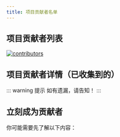 ```yaml
---
title: 项目贡献者名单
---
```


## 项目贡献者列表

[![contributors](https://whnb.wang/contributors/fujieid/jap/15)](https://whnb.wang)

## 项目贡献者详情（已收集到的）

<template>
<a-row :gutter="16">
    <a-col :span="5">
      <a-card hoverable size="small" style="width: 250px">
        <img
          slot="cover"
          alt="example"
          src="/contributors/yadong-zhang.png"
        />
        <template slot="actions" class="ant-card-actions">
            <a slot="title" href="https://www.zhyd.me" target="_blank"><a-icon type="home" /></a>
            <a slot="title" href="https://github.com/zhangyd-c" target="_blank"><a-icon type="github" /></a>
            <a slot="title" href="https://gitee.com/yadong.zhang" target="_blank"><a-icon type="gitlab" /></a>
            <a slot="title" href="https://weibo.com/211230415" target="_blank"><a-icon type="weibo" /></a>
            <a slot="title" href="https://www.zhihu.com/people/yadong.zhang" target="_blank"><a-icon type="zhihu" /></a>
        </template>
        <a-card-meta title="Yadong Zhang" description="Nothing is impossible.">
          <a-avatar
            slot="avatar"
            src="https://avatar.gitee.com/uploads/99/784199_yadong.zhang.png!avatar100?1462325358"
          />
        </a-card-meta>
      </a-card>
    </a-col>
    <a-col :span="5">
      <a-card hoverable size="small" style="width: 250px">
        <img
          slot="cover"
          alt="example"
          src="/contributors/yangkai-shen.png"
        />
        <template slot="actions" class="ant-card-actions">
            <a slot="title" href="https://xkcoding.com/" target="_blank"><a-icon type="home" /></a>
            <a slot="title" href="https://github.com/xkcoding" target="_blank"><a-icon type="github" /></a>
            <a slot="title" href="https://gitee.com/xkcoding" target="_blank"><a-icon type="gitlab" /></a>
            <a slot="title" href="https://www.zhihu.com/column/xkcoding" target="_blank"><a-icon type="zhihu" /></a>
        </template>
        <a-card-meta title="Yadong Zhang" description="不积跬步无以至千里，不积小流无以成江海。">
          <a-avatar
            slot="avatar"
            src="https://portrait.gitee.com/uploads/avatars/user/171/513217_xkcoding_1578926197.png!avatar200"
          />
        </a-card-meta>
      </a-card>
    </a-col>
    <a-col :span="5">
      <a-card hoverable size="small" style="width: 250px">
        <img
          slot="cover"
          alt="example"
          src="/contributors/yongwu-zheng.png"
        />
        <template slot="actions" class="ant-card-actions">
            <a slot="title" href="https://www.dcenter.top/" target="_blank"><a-icon type="home" /></a>
            <a slot="title" href="https://github.com/ZeroOrInfinity" target="_blank"><a-icon type="github" /></a>
            <a slot="title" href="https://gitee.com/pcore" target="_blank"><a-icon type="gitlab" /></a>
        </template>
        <a-card-meta title="YongWu zheng" description="一切归零, 重新开始!">
          <a-avatar
            slot="avatar"
            src="https://portrait.gitee.com/uploads/avatars/user/385/1157580_pcore_1600243694.png!avatar200"
          />
        </a-card-meta>
      </a-card>
    </a-col>
    <a-col :span="5">
      <a-card hoverable size="small" style="width: 250px">
        <img
          slot="cover"
          alt="example"
          src="/contributors/zheng-yang.png"
        />
        <template slot="actions" class="ant-card-actions">
            <a slot="title" href="https://loveyatou.top/" target="_blank"><a-icon type="home" /></a>
            <a slot="title" href="https://gitee.com/harryleexyz" target="_blank"><a-icon type="gitlab" /></a>
        </template>
        <a-card-meta title="Zheng Yang" description="我知道余生必定再戒不掉你。">
          <a-avatar
            slot="avatar"
            src="https://portrait.gitee.com/uploads/avatars/user/1660/4981222_harryleexyz_1578977984.png!avatar200"
          />
        </a-card-meta>
      </a-card>
    </a-col>
    <a-col :span="5">
      <a-card hoverable size="small" style="width: 250px">
        <img
          slot="cover"
          alt="example"
          src="/contributors/dreamlu.png"
        />
        <template slot="actions" class="ant-card-actions">
            <a slot="title" href="https://www.dreamlu.net" target="_blank"><a-icon type="home" /></a>
            <a slot="title" href="https://gitee.com/dreamlu" target="_blank"><a-icon type="gitlab" /></a>
            <a slot="title" href="https://github.com/ChunMengLu" target="_blank"><a-icon type="github" /></a>
            <a slot="title" href="https://zhuanlan.zhihu.com/c_1233105029428453376" target="_blank"><a-icon type="zhihu" /></a>
        </template>
        <a-card-meta title="DreamLu" description="生命不止，折腾不休。">
          <a-avatar
            slot="avatar"
            src="https://portrait.gitee.com/uploads/avatars/user/0/372_dreamlu_1578913784.jpg!avatar200"
          />
        </a-card-meta>
      </a-card>
    </a-col>
</a-row>
</template>

::: warning 提示
如有遗漏，请告知！
:::

## 立刻成为贡献者

你可能需要先了解以下内容：

<ref-link :link='`/community/weneed`' :title="`我们需要什么？`"/>
<ref-link :link='`/community/members`' :title="`成员相关`"/>
<ref-link :link='`/community/code-of-conduct`' :title="`贡献者行为准则`"/>
<ref-link :link='`/community/contributing`' :title="`贡献者指南`"/>
<ref-link :link='`/community/user-rights`' :title="`用户权益`"/>



